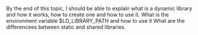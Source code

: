 By the end of this topic, I should be able to explain what is a dynamic library and how it works, how to create one and how to use it.
		What is the environment variable $LD_LIBRARY_PATH and how to use it
		What are the differencees between static and shared libraries.
